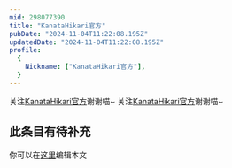 ```yaml
---
mid: 298077390
title: "KanataHikari官方"
pubDate: "2024-11-04T11:22:08.195Z"
updatedDate: "2024-11-04T11:22:08.195Z"
profile:
  {
    Nickname: ["KanataHikari官方"],
  }
---
```


关注[KanataHikari官方](https://space.bilibili.com/298077390)谢谢喵~ 关注[KanataHikari官方](https://space.bilibili.com/298077390)谢谢喵~

## 此条目有待补充
你可以在[这里](https://github.com/Yuhanawa/VTuber.ICU/edit/master/src/content/v/KanataHikari官方/index.md)编辑本文
